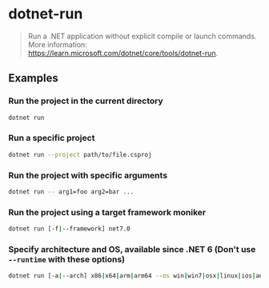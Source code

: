 # dotnet-run

> Run a .NET application without explicit compile or launch commands. More information: <https://learn.microsoft.com/dotnet/core/tools/dotnet-run>.

## Examples

### Run the project in the current directory

```bash
dotnet run
```

### Run a specific project

```bash
dotnet run --project path/to/file.csproj
```

### Run the project with specific arguments

```bash
dotnet run -- arg1=foo arg2=bar ...
```

### Run the project using a target framework moniker

```bash
dotnet run [-f|--framework] net7.0
```

### Specify architecture and OS, available since .NET 6 (Don't use `--runtime` with these options)

```bash
dotnet run [-a|--arch] x86|x64|arm|arm64 --os win|win7|osx|linux|ios|android
```
